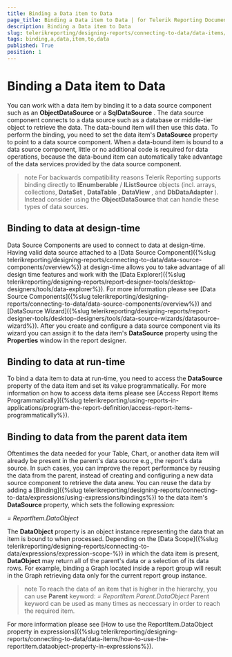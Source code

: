 ```yaml
---
title: Binding a Data item to Data
page_title: Binding a Data item to Data | for Telerik Reporting Documentation
description: Binding a Data item to Data
slug: telerikreporting/designing-reports/connecting-to-data/data-items/binding-a-data-item-to-data
tags: binding,a,data,item,to,data
published: True
position: 1
---
```


# Binding a Data item to Data



You can work with a data item by binding it to a data source component such as an         __ObjectDataSource__  or a __SqlDataSource__ .         The data source component connects to a         data source such as a database or middle-tier object to retrieve the data.         The data-bound item will then use this data. To perform the binding, you need to set the         data item's __DataSource__  property to point to a         data source component. When a data-bound         item is bound to a data source component, little or no additional code is required for data         operations, because the data-bound item can automatically take advantage of the         data services provided by the data source component.       

>note For backwards compatibility reasons Telerik Reporting supports binding directly to  __IEnumberable__ / __IListSource__  objects (incl. arrays, collections,  __DataSet__ ,  __DataTable__ ,  __DataView__ , and  __DbDataAdapter__ ). Instead consider using the  __ObjectDataSource__  that can handle these types of data sources.         


## Binding to data at design-time

Data Source Components are used to connect to data at design-time. Having valid data source attached to a           [Data Source Component]({%slug telerikreporting/designing-reports/connecting-to-data/data-source-components/overview%}) at design-time allows you to take advantage           of all design time features and work with the [Data Explorer]({%slug telerikreporting/designing-reports/report-designer-tools/desktop-designers/tools/data-explorer%}).           For more information please see [Data Source Components]({%slug telerikreporting/designing-reports/connecting-to-data/data-source-components/overview%}) and           [DataSource Wizard]({%slug telerikreporting/designing-reports/report-designer-tools/desktop-designers/tools/data-source-wizards/datasource-wizard%}).           After you create and configure a data source component via its wizard you can assign it to the data item's __DataSource__  property           using the __Properties__  window in the report designer.         

## Binding to data at run-time

To bind a data item to data at run-time, you need to access the __DataSource__  property of the data item           and set its value programmatically.           For more information on how to access data items please see [Access Report Items Programmatically]({%slug telerikreporting/using-reports-in-applications/program-the-report-definition/access-report-items-programmatically%}).         

## Binding to data from the parent data item

Oftentimes the data needed for your Table, Chart, or another data item will already be present in the parent's data source           e.g., the report's data source.           In such cases, you can improve the report performance by reusing the data from the parent,           instead of creating and configuring a new data source component to retrieve the data anew.           You can reuse the data by adding a [Binding]({%slug telerikreporting/designing-reports/connecting-to-data/expressions/using-expressions/bindings%})           to the data item's __DataSource__  property, which sets the following expression:         

*= ReportItem.DataObject* 

The __DataObject__  property is an object instance representing the data that an item is bound to when processed.           Depending on the [Data Scope]({%slug telerikreporting/designing-reports/connecting-to-data/expressions/expression-scope-%})           in which the data item is present, __DataObject__  may return all of the parent's data           or a selection of its data rows. For example, binding a Graph located inside a report group will result in the Graph           retrieving data only for the current report group instance.                   

>note To reach the data of an item that is higher in the hierarchy, you can use  __Parent__  keyword:            *= ReportItem.Parent.DataObject* Parent keyword can be used as many times as neccessary in order to reach the required item.           


For more information please see [How to use the ReportItem.DataObject property in expressions]({%slug telerikreporting/designing-reports/connecting-to-data/data-items/how-to-use-the-reportitem.dataobject-property-in-expressions%}).         
